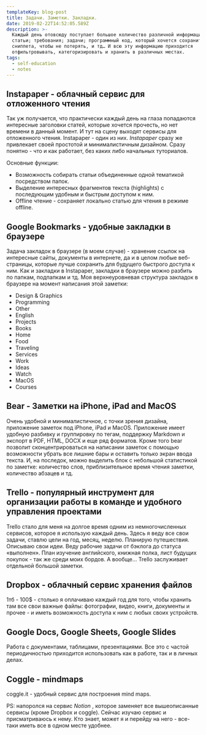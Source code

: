 ```yaml
---
templateKey: blog-post
title: Задачи. Заметки. Закладки.
date: 2019-02-22T14:52:05.589Z
description: >-
  Каждый день отовсюду поступает большое количество различной информации:
  статьи; требования; задачи; программный код, который хочется сохранить в виде
  сниппета, чтобы не потерять, и тд… И всю эту информацию приходится
  отфильтровывать, категоризировать и хранить в различных местах.
tags:
  - self-education
  - notes
---
```

## Instapaper - облачный сервис для отложенного чтения

Так уж получается, что практически каждый день на глаза попадаются интересные заголовки статей, которые хочется прочесть, но нет времени в данный момент. И тут на сцену выходят сервисы для отложенного чтения. Instapaper - один из них.
_Instapaper_ сразу же привлекает своей простотой и  минималистичным дизайном. Сразу понятно - что и как работает, без каких либо начальных туториалов. 

Основные функции:

* Возможность собирать статьи объединенные одной тематикой посредством папок.
* Выделение интересных фрагментов текста (highlights)  с последующим удобным и быстрым доступом к ним.
* Offline чтение - сохраняет локально статью для чтения в режиме offline.

## Google Bookmarks - удобные закладки в браузере

Задача закладок в браузере (в моем случае) - хранение ссылок на интересные сайты, документы в интернете, да и в целом любые веб-страницы, которые лучше сохранить для будущего быстрого доступа к ним.
Как и закладки в Instapaper, закладки в браузере можно разбить по папкам, подпапкам и тд.
Моя верхнеуровневая структура закладок в браузере на момент написания этой заметки:

* Design & Graphics
* Programming
* Other
* English
* Projects
* Books
* Home
* Food
* Traveling
* Services
* Work
* Ideas
* Watch
* MacOS
* Courses

## Bear - Заметки на iPhone, iPad and MacOS

Очень удобной и минималистичное, с точки зрения дизайна, приложение заметок под iPhone, iPad и MacOS. 
Приложение имеет удобную разбивку и группировку по тегам, поддержку Markdown и экспорт в PDF, HTML, DOCX и еще ряд форматов.
Кроме того bear позволит сконцентрироваться на написании заметок с помощью возможности убрать все лишние бары и оставить только экран ввода текста.
И, на последок, можно выделить блок с небольшой статистикой по заметке: количество слов, приблизительное время чтения заметки, количество абзацев и тд.

## Trello - популярный инструмент для организации работы в команде и удобного управления проектами

Trello стало для меня на долгое время одним из немногочисленных сервисов, которое я использую каждый день.
Здесь я веду все свои задачи, ставлю цели на год, месяц, неделю.
Планирую путешествия. Описываю свои идеи.
Веду рабочие задачи от бэклога до  статуса «выполнен».
План изучение английского, книжная полка, лист будущих покупок - так же среди моих бордов.
А вообще… Trello заслуживает отдельной большой заметки.

## Dropbox - облачный сервис хранения файлов

1тб - 100$ - столько я оплачиваю каждый год для того, чтобы хранить там все свои важные файлы: фотографии, видео, книги, документы и прочее - и иметь возможность доступа к ним с любых своих устройств.

## Google Docs, Google Sheets, Google Slides

Работа с документами, таблицами, презентациями. Все это с частой периодичностью приходится использовать как в работе, так и в личных делах.

## Coggle - mindmaps

coggle.it - удобный сервис для построения mind maps.

PS: 
напоролся на сервис _Notion_ , которое заменяет все вышеописанные сервисы (кроме Dropbox и coggle). Сейчас изучаю сервис и присматриваюсь к нему. Кто знает, может я и перейду на него - все-таки иметь все в одном месте удобнее.
